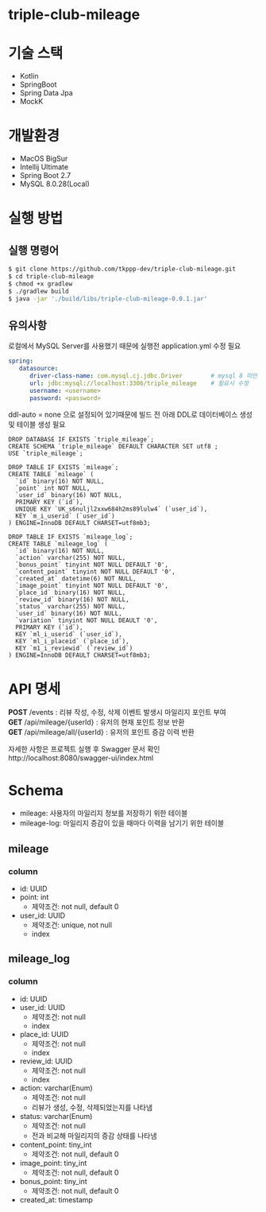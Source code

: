 # triple-club-mileage

# 기술 스택
 - Kotlin
 - SpringBoot
 - Spring Data Jpa
 - MockK

# 개발환경
 - MacOS BigSur
 - Intellij Ultimate
 - Spring Boot 2.7
 - MySQL 8.0.28(Local)

# 실행 방법
## 실행 명령어
``` bash
$ git clone https://github.com/tkppp-dev/triple-club-mileage.git
$ cd triple-club-mileage
$ chmod +x gradlew
$ ./gradlew build
$ java -jar './build/libs/triple-club-mileage-0.0.1.jar'
```

## 유의사항
로컬에서 MySQL Server를 사용했기 때문에 실행전 application.yml 수정 필요  
``` yaml
spring:
   datasource:
      driver-class-name: com.mysql.cj.jdbc.Driver        # mysql 8 미만일 시 com.mysql.jdbc.Driver
      url: jdbc:mysql://localhost:3306/triple_mileage    # 필요시 수정
      username: <username>
      password: <password>
```
ddl-auto = none 으로 설정되어 있기때문에 빌드 전 아래 DDL로 데이터베이스 생성 및 테이블 생성 필요

``` mysql
DROP DATABASE IF EXISTS `triple_mileage`;
CREATE SCHEMA `triple_mileage` DEFAULT CHARACTER SET utf8 ;
USE `triple_mileage`;

DROP TABLE IF EXISTS `mileage`;
CREATE TABLE `mileage` (
  `id` binary(16) NOT NULL,
  `point` int NOT NULL,
  `user_id` binary(16) NOT NULL,
  PRIMARY KEY (`id`),
  UNIQUE KEY `UK_s6nuljl2xxw684h2ms89lulw4` (`user_id`),
  KEY `m_i_userid` (`user_id`)
) ENGINE=InnoDB DEFAULT CHARSET=utf8mb3;

DROP TABLE IF EXISTS `mileage_log`;
CREATE TABLE `mileage_log` (
  `id` binary(16) NOT NULL,
  `action` varchar(255) NOT NULL,
  `bonus_point` tinyint NOT NULL DEFAULT '0',
  `content_point` tinyint NOT NULL DEFAULT '0',
  `created_at` datetime(6) NOT NULL,
  `image_point` tinyint NOT NULL DEFAULT '0',
  `place_id` binary(16) NOT NULL,
  `review_id` binary(16) NOT NULL,
  `status` varchar(255) NOT NULL,
  `user_id` binary(16) NOT NULL,
  `variation` tinyint NOT NULL DEAULT '0',
  PRIMARY KEY (`id`),
  KEY `ml_i_userid` (`user_id`),
  KEY `ml_i_placeid` (`place_id`),
  KEY `m1_i_reviewid` (`review_id`)
) ENGINE=InnoDB DEFAULT CHARSET=utf8mb3;
```

# API 명세
**POST** /events : 리뷰 작성, 수정, 삭제 이벤트 발생시 마일리지 포인트 부여  
**GET** /api/mileage/{userId} : 유저의 현재 포인트 정보 반환  
**GET** /api/mileage/all/{userId} : 유저의 포인트 증감 이력 반환  

자세한 사항은 프로젝트 실행 후 Swagger 문서 확인  
http://localhost:8080/swagger-ui/index.html

# Schema
 - mileage: 사용자의 마일리지 정보를 저장하기 위한 테이블
 - mileage-log: 마일리지 증감이 있을 때마다 이력을 남기기 위한 테이블

## mileage
### column
 - id: UUID
 - point: int
   - 제약조건: not null, default 0
 - user_id: UUID
   - 제약조건: unique, not null
   - index

## mileage_log
### column
 - id: UUID
 - user_id: UUID
   - 제약조건: not null
   - index
 - place_id: UUID
   - 제약조건: not null
   - index
 - review_id: UUID
   - 제약조건: not null
   - index
 - action: varchar(Enum)
   - 제약조건: not null
   - 리뷰가 생성, 수정, 삭제되었는지를 나타냄
 - status: varchar(Enum)
   - 제약조건: not null
   - 전과 비교해 마일리지의 증감 상태를 나타냄
 - content_point: tiny_int
   - 제약조건: not null, default 0
 - image_point: tiny_int
   - 제약조건: not null, default 0
 - bonus_point: tiny_int
   - 제약조건: not null, default 0
 - created_at: timestamp
 
